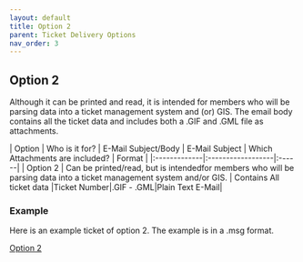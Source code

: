 ```yaml
---
layout: default
title: Option 2
parent: Ticket Delivery Options
nav_order: 3
---
```


## Option 2
Although it can be printed and read, it is intended for members who will be parsing data into a ticket management system and (or) GIS. The email body contains all the ticket data and includes both a .GIF and .GML file as attachments.

| Option       | Who is it for?    | E-Mail Subject/Body | E-Mail Subject | Which Attachments are included? | Format |
|:-------------|:------------------|:------|
| Option 2     | Can be printed/read, but is intendedfor members who will be parsing data into a ticket management system and/or GIS.	   | Contains All ticket data  |Ticket Number|.GIF - .GML|Plain Text E-Mail|

### Example
Here is an example ticket of option 2. The example is in a .msg format.

<a href="https://usanorth811.org/images/Option-2.zip" class="btn mr-4">Option 2</a>